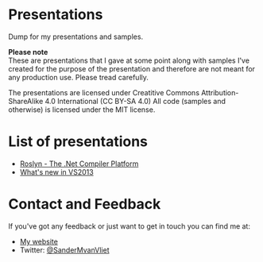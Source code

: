 Presentations
=============

Dump for my presentations and samples.

**Please note**  
These are presentations that I gave at some point along with samples I've created for the purpose of the presentation and therefore are not meant for any production use.
Please tread carefully.

The presentations are licensed under Creatitive Commons Attribution-ShareAlike 4.0 International (CC BY-SA 4.0)
All code (samples and otherwise) is licensed under the MIT license.

List of presentations
=====================
* [Roslyn - The .Net Compiler Platform](https://github.com/sandermvanvliet/Presentations/tree/master/Roslyn)
* [What's new in VS2013](https://github.com/sandermvanvliet/Presentations/tree/master/VS2013) 

Contact and Feedback
====================
If you've got any feedback or just want to get in touch you can find me at:
* [My website](https://barad-dur.nl)
* Twitter: [@SanderMvanVliet](https://twitter.com/SanderMvanVliet)

